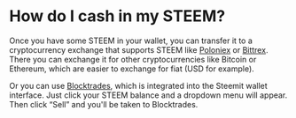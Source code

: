 # How do I cash in my STEEM?

Once you have some STEEM in your wallet, you can transfer it to a cryptocurrency exchange that supports STEEM like [Poloniex](https://poloniex.com/) or [Bittrex](https://bittrex.com/). There you can exchange it for other cryptocurrencies like Bitcoin or Ethereum, which are easier to exchange for fiat (USD for example).

Or you can use [Blocktrades](https://blocktrades.us/), which is integrated into the Steemit wallet interface. Just click your STEEM balance and a dropdown menu will appear. Then click “Sell” and you'll be taken to Blocktrades.
